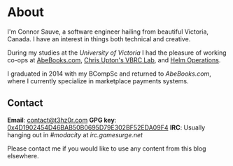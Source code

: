 # About
I'm Connor Sauve, a software engineer hailing from beautiful Victoria, Canada. I have an interest in things both technical and creative.

During my studies at the _University of Victoria_ I had the pleasure of working co-ops at [AbeBooks.com](http://www.abebooks.com/), [Chris Upton's VBRC Lab](http://athena.bioc.uvic.ca/), and [Helm Operations](http://www.helmoperations.com/).

I graduated in 2014 with my BCompSc and returned to *AbeBooks.com*, where I currently specialize in marketplace payments systems.

## Contact
**Email**: [contact@t3hz0r.com](mailto:contact@t3hz0r.com)
**GPG key**: [0x4D1902454D46BAB50B0695D79E302BF52EDA09F4](csauve-pubkey.asc)
**IRC**: Usually hanging out in _#modacity_ at _irc.gamesurge.net_

Please contact me if you would like to use any content from this blog elsewhere.